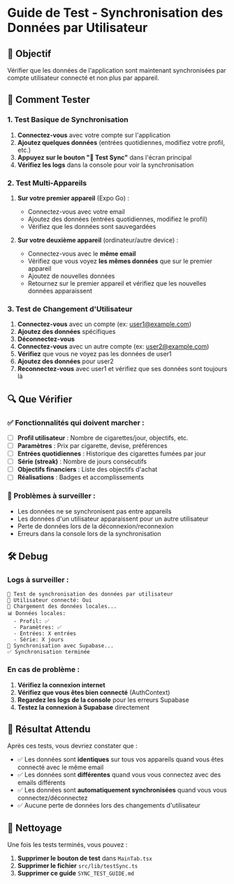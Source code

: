 # Guide de Test - Synchronisation des Données par Utilisateur

## 🎯 Objectif
Vérifier que les données de l'application sont maintenant synchronisées par compte utilisateur connecté et non plus par appareil.

## 🧪 Comment Tester

### 1. Test Basique de Synchronisation
1. **Connectez-vous** avec votre compte sur l'application
2. **Ajoutez quelques données** (entrées quotidiennes, modifiez votre profil, etc.)
3. **Appuyez sur le bouton "🧪 Test Sync"** dans l'écran principal
4. **Vérifiez les logs** dans la console pour voir la synchronisation

### 2. Test Multi-Appareils
1. **Sur votre premier appareil** (Expo Go) :
   - Connectez-vous avec votre email
   - Ajoutez des données (entrées quotidiennes, modifiez le profil)
   - Vérifiez que les données sont sauvegardées

2. **Sur votre deuxième appareil** (ordinateur/autre device) :
   - Connectez-vous avec le **même email**
   - Vérifiez que vous voyez **les mêmes données** que sur le premier appareil
   - Ajoutez de nouvelles données
   - Retournez sur le premier appareil et vérifiez que les nouvelles données apparaissent

### 3. Test de Changement d'Utilisateur
1. **Connectez-vous** avec un compte (ex: user1@example.com)
2. **Ajoutez des données** spécifiques
3. **Déconnectez-vous**
4. **Connectez-vous** avec un autre compte (ex: user2@example.com)
5. **Vérifiez** que vous ne voyez pas les données de user1
6. **Ajoutez des données** pour user2
7. **Reconnectez-vous** avec user1 et vérifiez que ses données sont toujours là

## 🔍 Que Vérifier

### ✅ Fonctionnalités qui doivent marcher :
- [ ] **Profil utilisateur** : Nombre de cigarettes/jour, objectifs, etc.
- [ ] **Paramètres** : Prix par cigarette, devise, préférences
- [ ] **Entrées quotidiennes** : Historique des cigarettes fumées par jour
- [ ] **Série (streak)** : Nombre de jours consécutifs
- [ ] **Objectifs financiers** : Liste des objectifs d'achat
- [ ] **Réalisations** : Badges et accomplissements

### 🚨 Problèmes à surveiller :
- Les données ne se synchronisent pas entre appareils
- Les données d'un utilisateur apparaissent pour un autre utilisateur
- Perte de données lors de la déconnexion/reconnexion
- Erreurs dans la console lors de la synchronisation

## 🛠️ Debug

### Logs à surveiller :
```
🧪 Test de synchronisation des données par utilisateur
👤 Utilisateur connecté: Oui
📱 Chargement des données locales...
📊 Données locales:
  - Profil: ✅
  - Paramètres: ✅
  - Entrées: X entrées
  - Série: X jours
🔄 Synchronisation avec Supabase...
✅ Synchronisation terminée
```

### En cas de problème :
1. **Vérifiez la connexion internet**
2. **Vérifiez que vous êtes bien connecté** (AuthContext)
3. **Regardez les logs de la console** pour les erreurs Supabase
4. **Testez la connexion à Supabase** directement

## 🎉 Résultat Attendu

Après ces tests, vous devriez constater que :
- ✅ Les données sont **identiques** sur tous vos appareils quand vous êtes connecté avec le même email
- ✅ Les données sont **différentes** quand vous vous connectez avec des emails différents
- ✅ Les données sont **automatiquement synchronisées** quand vous vous connectez/déconnectez
- ✅ Aucune perte de données lors des changements d'utilisateur

## 🧹 Nettoyage

Une fois les tests terminés, vous pouvez :
1. **Supprimer le bouton de test** dans `MainTab.tsx`
2. **Supprimer le fichier** `src/lib/testSync.ts`
3. **Supprimer ce guide** `SYNC_TEST_GUIDE.md`

